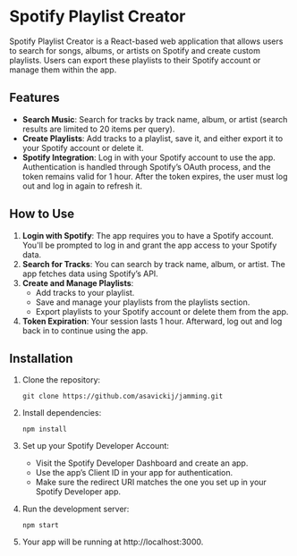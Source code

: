 # Spotify Playlist Creator

Spotify Playlist Creator is a React-based web application that allows users to search for songs, albums, or artists on Spotify and create custom playlists. Users can export these playlists to their Spotify account or manage them within the app.

## Features

- **Search Music**: Search for tracks by track name, album, or artist (search results are limited to 20 items per query).
- **Create Playlists**: Add tracks to a playlist, save it, and either export it to your Spotify account or delete it.
- **Spotify Integration**: Log in with your Spotify account to use the app. Authentication is handled through Spotify’s OAuth process, and the token remains valid for 1 hour. After the token expires, the user must log out and log in again to refresh it.


## How to Use

1. **Login with Spotify**: The app requires you to have a Spotify account. You'll be prompted to log in and grant the app access to your Spotify data.
2. **Search for Tracks**: You can search by track name, album, or artist. The app fetches data using Spotify’s API.
3. **Create and Manage Playlists**:
    - Add tracks to your playlist.
    - Save and manage your playlists from the playlists section.
    - Export playlists to your Spotify account or delete them from the app.
4. **Token Expiration**: Your session lasts 1 hour. Afterward, log out and log back in to continue using the app.

## Installation

1. Clone the repository:
   
   `git clone https://github.com/asavickij/jamming.git`


2. Install dependencies:

   `npm install`

3. Set up your Spotify Developer Account:

    - Visit the Spotify Developer Dashboard and create an app.
    - Use the app’s Client ID in your app for authentication.
    - Make sure the redirect URI matches the one you set up in your Spotify Developer app.

4. Run the development server:

   `npm start`

5. Your app will be running at http://localhost:3000.
